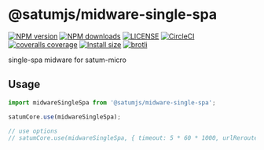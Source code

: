 # @satumjs/midware-single-spa

[![NPM version](https://img.shields.io/npm/v/@satumjs/midware-single-spa.svg)](https://www.npmjs.com/package/@satumjs/midware-single-spa) [![NPM downloads](https://img.shields.io/npm/dt/@satumjs/midware-single-spa.svg)](https://www.npmjs.com/package/@satumjs/midware-single-spa) [![LICENSE](https://img.shields.io/npm/l/@satumjs/midware-single-spa.svg)](https://github.com/satumjs/midware-single-spa/blob/master/LICENSE) <!-- [![gitter](https://badges.gitter.im/satumjs/midware-single-spa.svg)](https://gitter.im/satumjs/midware-single-spa) --> [![CircleCI](https://circleci.com/gh/satumjs/midware-single-spa/tree/master.svg?style=svg)](https://circleci.com/gh/satumjs/midware-single-spa/tree/master) [![coveralls coverage](https://coveralls.io/repos/github/satumjs/midware-single-spa/badge.svg?branch=master)](https://coveralls.io/github/satumjs/midware-single-spa?branch=master) [![Install size](https://badgen.net/packagephobia/install/@satumjs/midware-single-spa)](https://packagephobia.now.sh/result?p=@satumjs/midware-single-spa) [![brotli](https://badgen.net/bundlephobia/minzip/@satumjs/midware-single-spa)](https://bundlephobia.com/result?p=@satumjs/midware-single-spa)

single-spa midware for satum-micro

## Usage

```js
import midwareSingleSpa from '@satumjs/midware-single-spa';

satumCore.use(midwareSingleSpa);

// use options
// satumCore.use(midwareSingleSpa, { timeout: 5 * 60 * 1000, urlRerouteOnly: true });
```

